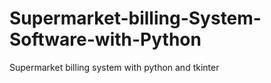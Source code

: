 # Supermarket-billing-System-Software-with-Python
Supermarket billing system with python and tkinter 
